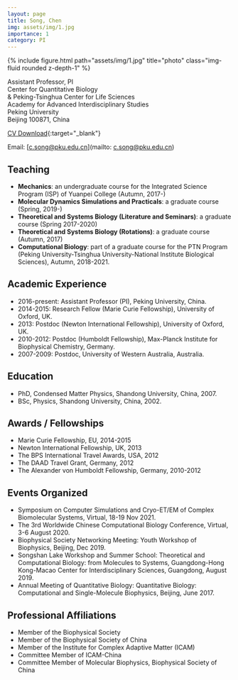 ```yaml
---
layout: page
title: Song, Chen
img: assets/img/1.jpg
importance: 1
category: PI
---
```


<div class="row">
    <div class="col-sm-4 mt-3 mt-md-0">
        {% include figure.html path="assets/img/1.jpg" title="photo" class="img-fluid rounded z-depth-1" %}
    </div>
</div>

Assistant Professor, PI  
Center for Quantitative Biology  
& Peking-Tsinghua Center for Life Sciences  
Academy for Advanced Interdisciplinary Studies  
Peking University  
Beijing 100871, China

[CV Download](/assets/pdf/CV_SongC.pdf){:target="_blank"}

Email: [c.song@pku.edu.cn](mailto: c.song@pku.edu.cn)  



## Teaching

- **Mechanics**: an undergraduate course for the Integrated Science Program (ISP) of Yuanpei College (Autumn, 2017-)
- **Molecular Dynamics Simulations and Practicals**: a graduate course (Spring, 2019-)
- **Theoretical and Systems Biology (Literature and Seminars)**: a graduate course (Spring 2017-2020)
- **Theoretical and Systems Biology (Rotations)**: a graduate course (Autumn, 2017)
- **Computational Biology**: part of a graduate course for the PTN Program (Peking University-Tsinghua University-National Institute Biological Sciences), Autumn, 2018-2021.

## Academic Experience

- 2016-present: Assistant Professor (PI), Peking University, China.
- 2014-2015: Research Fellow (Marie Curie Fellowship), University of Oxford, UK.
- 2013: Postdoc (Newton International Fellowship), University of Oxford, UK.
- 2010-2012: Postdoc (Humboldt Fellowship), Max-Planck Institute for Biophysical Chemistry, Germany.
- 2007-2009: Postdoc, University of Western Australia, Australia.

## Education

- PhD, Condensed Matter Physics, Shandong University, China, 2007.
- BSc, Physics, Shandong University, China, 2002.

## Awards / Fellowships

- Marie Curie Fellowship, EU, 2014-2015
- Newton International Fellowship, UK, 2013
- The BPS International Travel Awards, USA, 2012
- The DAAD Travel Grant, Germany, 2012
- The Alexander von Humboldt Fellowship, Germany, 2010-2012

## Events Organized

- Symposium on Computer Simulations and Cryo-ET/EM of Complex Biomolecular Systems, Virtual, 18-19 Nov 2021.
- The 3rd Worldwide Chinese Computational Biology Conference, Virtual, 3-6 August 2020.
- Biophysical Society Networking Meeting: Youth Workshop of Biophysics, Beijing, Dec 2019.
- Songshan Lake Workshop and Summer School: Theoretical and Computational Biology: from Molecules to Systems, Guangdong-Hong Kong-Macao Center for Interdisciplinary Sciences, Guangdong, August 2019.
- Annual Meeting of Quantitative Biology: Quantitative Biology: Computational and Single-Molecule Biophysics, Beijing, June 2017.

## Professional Affiliations

- Member of the Biophysical Society
- Member of the Biophysical Society of China
- Member of the Institute for Complex Adaptive Matter (ICAM)
- Committee Member of ICAM-China
- Committee Member of Molecular Biophysics, Biophysical Society of China
